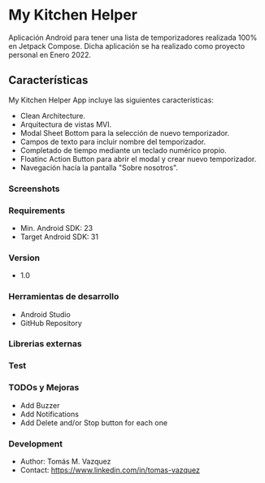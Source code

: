 # My Kitchen Helper

Aplicación Android para tener una lista de temporizadores realizada 100% en Jetpack Compose. Dicha aplicación se ha realizado como proyecto personal en Enero 2022.

## Características
My Kitchen Helper App incluye las siguientes características:

* Clean Architecture.
* Arquitectura de vistas MVI.
* Modal Sheet Bottom para la selección de nuevo temporizador.
* Campos de texto para incluir nombre del temporizador.
* Completado de tiempo mediante un teclado numérico propio.
* Floatinc Action Button para abrir el modal y crear nuevo temporizador.
* Navegación hacía la pantalla "Sobre nosotros".

### Screenshots

### Requirements
* Min. Android SDK: 23
* Target Android SDK: 31

### Version
* 1.0

### Herramientas de desarrollo
* Android Studio
* GitHub Repository

### Librerias externas

### Test

### TODOs y Mejoras
* Add Buzzer
* Add Notifications
* Add Delete and/or Stop button for each one

### Development
* Author: Tomás M. Vazquez
* Contact: https://www.linkedin.com/in/tomas-vazquez